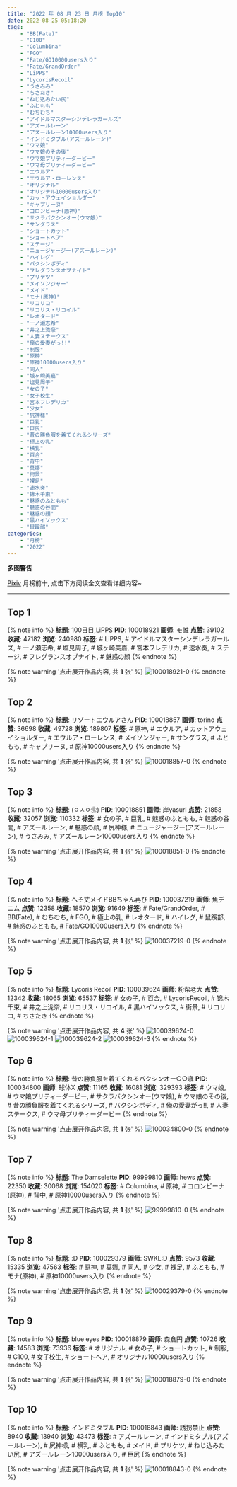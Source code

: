 ```yaml
---
title: "2022 年 08 月 23 日 月榜 Top10"
date: 2022-08-25 05:18:20
tags:
    - "BB(Fate)"
    - "C100"
    - "Columbina"
    - "FGO"
    - "Fate/GO10000users入り"
    - "Fate/GrandOrder"
    - "LiPPS"
    - "LycorisRecoil"
    - "うさみみ"
    - "ちさたき"
    - "ねじ込みたい尻"
    - "ふともも"
    - "むちむち"
    - "アイドルマスターシンデレラガールズ"
    - "アズールレーン"
    - "アズールレーン10000users入り"
    - "インドミタブル(アズールレーン)"
    - "ウマ娘"
    - "ウマ娘のその後"
    - "ウマ娘プリティーダービー"
    - "ウマ母プリティーダービー"
    - "エウルア"
    - "エウルア・ローレンス"
    - "オリジナル"
    - "オリジナル10000users入り"
    - "カットアウェイショルダー"
    - "キャプリーヌ"
    - "コロンビーナ(原神)"
    - "サクラバクシンオー(ウマ娘)"
    - "サングラス"
    - "ショートカット"
    - "ショートヘア"
    - "ステージ"
    - "ニュージャージー(アズールレーン)"
    - "ハイレグ"
    - "バクシンボディ"
    - "フレグランスオブナイト"
    - "プリケツ"
    - "メイソンジャー"
    - "メイド"
    - "モナ(原神)"
    - "リコリコ"
    - "リコリス・リコイル"
    - "レオタード"
    - "一ノ瀬志希"
    - "井之上泷奈"
    - "人妻ステークス"
    - "俺の愛妻がっ!!"
    - "制服"
    - "原神"
    - "原神10000users入り"
    - "同人"
    - "城ヶ崎美嘉"
    - "塩見周子"
    - "女の子"
    - "女子校生"
    - "宮本フレデリカ"
    - "少女"
    - "尻神様"
    - "巨乳"
    - "巨尻"
    - "昔の勝負服を着てくれるシリーズ"
    - "極上の乳"
    - "横乳"
    - "百合"
    - "背中"
    - "莫娜"
    - "街景"
    - "裸足"
    - "速水奏"
    - "锦木千束"
    - "魅惑のふともも"
    - "魅惑の谷間"
    - "魅惑の顔"
    - "黒ハイソックス"
    - "鼠蹊部"
categories:
    - "月榜"
    - "2022"
---
```


<i class="fa fa-triangle-exclamation"></i>**多图警告**<i class="fa fa-triangle-exclamation"></i>

[Pixiv](https://www.pixiv.net/) 月榜前十, 点击下方阅读全文查看详细内容~

<!-- more -->

---

## Top 1

{% note info %}
**标题**: 100日目,LiPPS
**PID**: 100018921 **画师**: モ誰
**点赞**: 39102 **收藏**: 47182 **浏览**: 240980
**标签**: # LiPPS, # アイドルマスターシンデレラガールズ, # 一ノ瀬志希, # 塩見周子, # 城ヶ崎美嘉, # 宮本フレデリカ, # 速水奏, # ステージ, # フレグランスオブナイト, # 魅惑の顔
{% endnote %}

{% note warning '点击展开作品内容, 共 **1** 张' %}
![100018921-0](https://i.pixiv.re/img-original/img/2022/07/27/00/00/56/100018921_p0.jpg)
{% endnote %}

## Top 2

{% note info %}
**标题**: リゾートエウルアさん
**PID**: 100018857 **画师**: torino
**点赞**: 36698 **收藏**: 49728 **浏览**: 189807
**标签**: # 原神, # エウルア, # カットアウェイショルダー, # エウルア・ローレンス, # メイソンジャー, # サングラス, # ふともも, # キャプリーヌ, # 原神10000users入り
{% endnote %}

{% note warning '点击展开作品内容, 共 **1** 张' %}
![100018857-0](https://i.pixiv.re/img-original/img/2022/07/27/00/00/15/100018857_p0.jpg)
{% endnote %}

## Top 3

{% note info %}
**标题**: (ㅇㅅㅇ❀)
**PID**: 100018851 **画师**: 岸yasuri
**点赞**: 21858 **收藏**: 32057 **浏览**: 110332
**标签**: # 女の子, # 巨乳, # 魅惑のふともも, # 魅惑の谷間, # アズールレーン, # 魅惑の顔, # 尻神様, # ニュージャージー(アズールレーン), # うさみみ, # アズールレーン10000users入り
{% endnote %}

{% note warning '点击展开作品内容, 共 **1** 张' %}
![100018851-0](https://i.pixiv.re/img-original/img/2022/07/28/10/32/03/100018851_p0.png)
{% endnote %}

## Top 4

{% note info %}
**标题**: へそ丈メイドBBちゃん再び
**PID**: 100037219 **画师**: 魚デニム
**点赞**: 12358 **收藏**: 18570 **浏览**: 91649
**标签**: # Fate/GrandOrder, # BB(Fate), # むちむち, # FGO, # 極上の乳, # レオタード, # ハイレグ, # 鼠蹊部, # 魅惑のふともも, # Fate/GO10000users入り
{% endnote %}

{% note warning '点击展开作品内容, 共 **1** 张' %}
![100037219-0](https://i.pixiv.re/img-original/img/2022/07/27/21/31/16/100037219_p0.jpg)
{% endnote %}

## Top 5

{% note info %}
**标题**: Lycoris Recoil
**PID**: 100039624 **画师**: 粉帮老大
**点赞**: 12342 **收藏**: 18065 **浏览**: 65537
**标签**: # 女の子, # 百合, # LycorisRecoil, # 锦木千束, # 井之上泷奈, # リコリス・リコイル, # 黒ハイソックス, # 街景, # リコリコ, # ちさたき
{% endnote %}

{% note warning '点击展开作品内容, 共 **4** 张' %}
![100039624-0](https://i.pixiv.re/img-original/img/2022/07/28/07/19/50/100039624_p0.jpg)
![100039624-1](https://i.pixiv.re/img-original/img/2022/07/28/07/19/50/100039624_p1.jpg)
![100039624-2](https://i.pixiv.re/img-original/img/2022/07/28/07/19/50/100039624_p2.jpg)
![100039624-3](https://i.pixiv.re/img-original/img/2022/07/28/07/19/50/100039624_p3.jpg)
{% endnote %}

## Top 6

{% note info %}
**标题**: 昔の勝負服を着てくれるバクシンオー○○歳
**PID**: 100034800 **画师**: 球体X
**点赞**: 11165 **收藏**: 16081 **浏览**: 329393
**标签**: # ウマ娘, # ウマ娘プリティーダービー, # サクラバクシンオー(ウマ娘), # ウマ娘のその後, # 昔の勝負服を着てくれるシリーズ, # バクシンボディ, # 俺の愛妻がっ!!, # 人妻ステークス, # ウマ母プリティーダービー
{% endnote %}

{% note warning '点击展开作品内容, 共 **1** 张' %}
![100034800-0](https://i.pixiv.re/img-original/img/2022/07/27/19/54/54/100034800_p0.png)
{% endnote %}

## Top 7

{% note info %}
**标题**: The Damselette
**PID**: 99999810 **画师**: hews
**点赞**: 22350 **收藏**: 30068 **浏览**: 154020
**标签**: # Columbina, # 原神, # コロンビーナ(原神), # 背中, # 原神10000users入り
{% endnote %}

{% note warning '点击展开作品内容, 共 **1** 张' %}
![99999810-0](https://i.pixiv.re/img-original/img/2022/07/26/02/22/50/99999810_p0.png)
{% endnote %}

## Top 8

{% note info %}
**标题**: :D
**PID**: 100029379 **画师**: SWKL:D
**点赞**: 9573 **收藏**: 15335 **浏览**: 47563
**标签**: # 原神, # 莫娜, # 同人, # 少女, # 裸足, # ふともも, # モナ(原神), # 原神10000users入り
{% endnote %}

{% note warning '点击展开作品内容, 共 **1** 张' %}
![100029379-0](https://i.pixiv.re/img-original/img/2022/07/27/14/26/11/100029379_p0.jpg)
{% endnote %}

## Top 9

{% note info %}
**标题**: blue eyes
**PID**: 100018879 **画师**: 森倉円
**点赞**: 10726 **收藏**: 14583 **浏览**: 73936
**标签**: # オリジナル, # 女の子, # ショートカット, # 制服, # C100, # 女子校生, # ショートヘア, # オリジナル10000users入り
{% endnote %}

{% note warning '点击展开作品内容, 共 **1** 张' %}
![100018879-0](https://i.pixiv.re/img-original/img/2022/07/27/00/00/25/100018879_p0.png)
{% endnote %}

## Top 10

{% note info %}
**标题**: インドミタブル
**PID**: 100018843 **画师**: 誘拐禁止
**点赞**: 8940 **收藏**: 13940 **浏览**: 43473
**标签**: # アズールレーン, # インドミタブル(アズールレーン), # 尻神様, # 横乳, # ふともも, # メイド, # プリケツ, # ねじ込みたい尻, # アズールレーン10000users入り, # 巨尻
{% endnote %}

{% note warning '点击展开作品内容, 共 **1** 张' %}
![100018843-0](https://i.pixiv.re/img-original/img/2022/07/27/00/00/12/100018843_p0.jpg)
{% endnote %}
